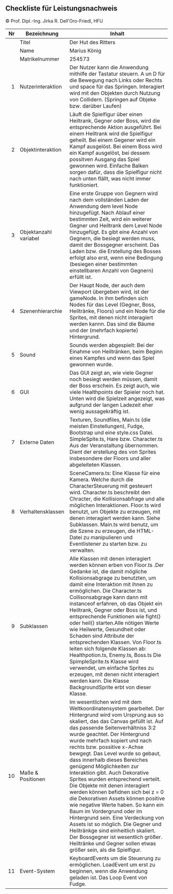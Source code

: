 ## Checkliste für Leistungsnachweis
© Prof. Dipl.-Ing. Jirka R. Dell'Oro-Friedl, HFU

| Nr | Bezeichnung           | Inhalt                                                                                                                                                                                                                                                                         |
|---:|-----------------------|--------------------------------------------------------------------------------------------------------------------------------------------------------------------------------------------------------------------------------------------------------------------------------|
|    | Titel                 |Der Hut des Ritters
|    | Name                  |Marius König
|    | Matrikelnummer        |254573
|  1 | Nutzerinteraktion     | Der Nutzer kann die Anwendung mithilfe der Tastatur steuern. A un D für die Bewegung nach Links oder Rechts und space für das Springen. Interagiert wird mit den Objekten durch Nutzung von Collidern. (Springen auf Objeke bzw. darüber Laufen)                                                                                                                                          |
|  2 | Objektinteraktion     | Läuft die Spielfigur über einen Heiltrank, Gegner oder Boss, wird die entsprechende Aktion ausgeführt. Bei einem Heiltrank wird die Spielfigur geheilt. Bei einem Gegener wird ein Kampf ausgelöst. Bei einem Boss wird ein Kampf ausgelöst, bei dessem possitven Ausgang das Spiel gewonnen wird. Einfache Balken sorgen dafür, dass die Spielfigur nicht nach unten flällt, was  nicht immer funktioniert.                                                                                                                                                                                |
|  3 | Objektanzahl variabel | Eine erste Gruppe von Gegnern wird nach dem vollständen Laden der Anwendung dem level Node hinzugefügt. Nach Ablauf einer bestimmten Zeit, wird ein weiterer Gegner und Heiltrank dem Level Node hinzugefügt. Es gibt eine Anzahl von Gegnern, die besiegt werden muss, damit der Bossgegner erscheint. Das Laden bzw. die Erstellung des Bosses erfolgt also erst, wenn eine Bedingung (besiegen einer bestimmten einstellbaren Anzahl von Gegnern) erfüllt ist.                                                                                                                                                   |
|  4 | Szenenhierarchie      | Der Haupt Node, der auch dem Viewport übergeben wird, ist der gameNode. In ihm befinden sich Nodes für das Level (Gegner, Boss, Heiltränke, Floors) und ein Node für die Sprites, mit denen nicht interagiert werden kannn. Das sind die Bäume und der (mehrfach kopierte) Hintergrund.                                                                                                                                                         |
|  5 | Sound                 | Sounds werden abgespielt: Bei der Einahme von Heiltränken, beim Beginn eines Kampfes und wenn das Spiel gewonnen wurde.                                                          |
|  6 | GUI                   | Das GUI zeigt an, wie viele Gegner noch besiegt werden müssen, damit der Boss erschein. Es zeigt auch, wie viele Healthpoints der Spieler noch hat. Unten wird die Spielzeit angezeigt, was aufgrund der langen Ladezeit eher wenig aussagekräftig ist.                                                                                   |
|  7 | Externe Daten         | Texturen, Soundfiles, Main.ts (die meisten Einstellungen), Fudge, Bootstrap und eine style.css Datei. SimpleSpite.ts, Hare bzw. Character.ts Aus der Veranstaltung übernommen. Dient der erstellung des von Sprites insbesondere der Floors und aller abgeleiteten Klassen.                                                                         |
|  8 | Verhaltensklassen     | SceneCamera.ts: Eine Klasse für eine Kamera. Welche durch die CharacterSteuerung mit gesteuert wird. Character.ts beschreibt den Chracter, die Kollisionsabfrage und alle möglichen Interaktionen. Floor.ts wird benutzt, um Objekte zu erzeugen, mit denen interagiert werden kann. Siehe Subklassen. Main.ts wird benutz, um die Szene zu erzeugen, die HTML-Datei zu manipulieren und Eventlistener zu starten bzw. zu verwalten.                                                                                          |
|  9 | Subklassen            | Alle Klassen mit denen interagiert werden können erben von Floor.ts .Der Gedanke ist, die damit mögliche Kollisionsabgrage zu benutzten, um damit eine Interaktion mit ihnen zu ermöglichen. Die Character.ts Collisonsabgrage kann dann mit instanceof erfahren, ob das Objekt ein Heiltrank, Gegner oder Boss ist, und entsprechende Funktionen wie fight() oder heil() starten.Alle nötigen Werte wie Heilwerte, Gesundheit oder Schaden sind Attribute der entsprechenden Klassen. Von Floor.ts leiten sich folgende Klassen ab: Healthpotion.ts, Enemy.ts, Boss.ts Die SpimpleSprite.ts Klasse wird verwendet, um einfache Sprites zu erzeugen, mit denen nicht interagiert werden kann. Die Klasse BackgroundSprite erbt von dieser Klasse.|
| 10 | Maße & Positionen     | Im wesentlichen wird mit dem Weltkoordinatensystem gearbeitet. Der Hintergrund wird vom Ursprung aus so skaliert, das das Canvas gefüllt ist. Auf das passende Seitenverhältniss 3:2 wurde geachtet. Der Hintergrund wurde mehrfach kopiert und nach rechts bzw. possitive x-Achse bewgegt. Das Level wurde so gebaut, dass innerhalb dieses Bereiches genügend Möglichkeiten zur Interaktion gibt. Auch Dekorative Sprites wurden entsprechend verteilt. Die Objekte mit denen interagiert werden können befidnen sich bei z = 0 die Dekorativen Assets können positive wie negative Werte haben. So kann ein Baum im Vordergrund oder im Hintergrund sein. Eine Verdeckung von Assets ist so möglich. Die Gegner und Heiltränkge sind einheitlich skaliert. Der Bossgegner ist wesentlich größer. Heiltränke und Gegner sollen etwas größer sein, als die Spielfigur.                                                           |
| 11 | Event-System          | KeyboardEvents um die Steuerung zu ermöglichen. LoadEvent um erst zu beginnen, wenn die Anwendung geladen ist. Das Loop Event von Fudge.                       
